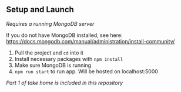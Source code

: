 ## Setup and Launch

*Requires a running MongoDB server*

If you do not have MongoDB installed, see here: https://docs.mongodb.com/manual/administration/install-community/

1. Pull the project and `cd` into it
2. Install necessary packages with `npm install`
3. Make sure MongoDB is running
4. `npm run start` to run app. Will be hosted on localhost:5000

*Part 1 of take home is included in this repository*